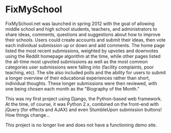# FixMySchool

FixMySchool.net was launched in spring 2012 with the goal of allowing middle school and high school students, teachers, and administrators to share ideas, comments, questions and suggestions about how to improve their schools. Users could create accounts and submit their ideas, then vote each individual submission up or down and add comments. The home page listed the most recent submissions, weighted by upvotes and downvotes using the Reddit homepage algorithm at the time, while other pages listed the all-time most upvoted submissions as well as the most common categories user submissions were falling into (facility complaints, poor teaching, etc). The site also included polls and the ability for users to submit a longer overview of their educational experiences rather than short, individual thoughts. These longer submissions were then reviewed, with one being chosen each month as the "Biography of the Month."

This was my first project using Django, the Python-based web framework. At the time, of course, it was Python 2.x, combined on the front-end with jQuery (for effects and AJAX) and even StumbleUpon submission buttons! How things change... 

This project is no longer live and does not have a functioning demo site.